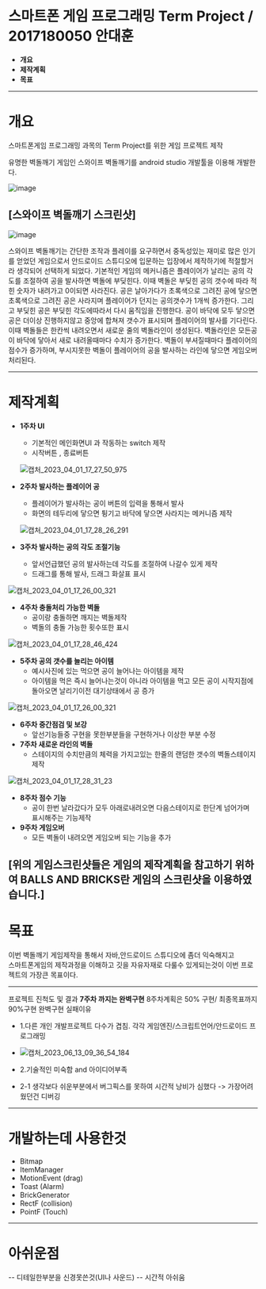 # 스마트폰 게임 프로그래밍 Term Project / 2017180050 안대훈

- **개요**
- **제작계획**
- **목표**

-----------------------
# 개요
스마트폰게임 프로그래밍 과목의 Term Project를 위한 게임 프로젝트 제작

유명한 벽돌깨기 게임인 스와이프 벽돌깨기를 android studio 개발툴을 이용해 개발한다.

![image](https://user-images.githubusercontent.com/81137730/229074577-69150773-bc30-469d-a44e-8414bcfcc319.png)

## [스와이프 벽돌깨기 스크린샷]
![image](https://user-images.githubusercontent.com/81137730/229075063-e0d23b7a-28a1-4825-9279-45482a78669c.png)

스와이프 벽돌깨기는 간단한 조작과 플레이를 요구하면서 중독성있는 재미로 많은 인기를 얻었던 게임으로서 안드로이드 스튜디오에 입문하는 입장에서 
제작하기에 적절할거라 생각되어 선택하게 되었다. 기본적인 게임의 메커니즘은 플레이어가 날리는 공의 각도를 조절하여 공을 발사하면 벽돌에 부딪힌다. 이때 벽돌은 부딪힌 공의 갯수에 따라 적힌 숫자가 내려가고 0이되면 사라진다. 공은 날아가다가 초록색으로 그려진 공에 닿으면 초록색으로 그려진 공은 사라지며 플레이어가 던지는 공의갯수가 1개씩 증가한다. 그리고 부딪힌 공은 부딪힌 각도에따라서 다시 움직임을 진행한다. 공이 바닥에 모두 닿으면 공은 더이상 진행하지않고 중앙에 합쳐져 갯수가 표시되며 플레이어의 발사를 기다린다. 이때 벽돌들은 한칸씩 내려오면서 새로운 줄의 벽돌라인이 생성된다. 벽돌라인은 모든공이 바닥에 닿아서 새로 내려올때마다 수치가 증가한다. 벽돌이 부셔질때마다 플레이어의 점수가 증가하며, 부시지못한 벽돌이 플레이어의 공을 발사하는 라인에 닿으면 게임오버 처리된다. 

---------------------
# 제작계획
+ **1주차 UI**
  + 기본적인 메인화면UI 과 작동하는 switch 제작
  + 시작버튼 , 종료버튼
  
  ![캡처_2023_04_01_17_27_50_975](https://user-images.githubusercontent.com/81137730/229275241-4fb9ba30-85c7-461e-9882-14a5500d2c24.png)

+ **2주차 발사하는 플레이어 공**
  + 플레이어가 발사하는 공이 버튼의 입력을 통해서 발사
  + 화면의 테두리에 닿으면 튕기고 바닥에 닿으면 사라지는 메커니즘 제작
  
  ![캡처_2023_04_01_17_28_26_291](https://user-images.githubusercontent.com/81137730/229275261-6e41a3f2-b2e9-48dd-a6e7-0ae70af6ea42.png)

+ **3주차 발사하는 공의 각도 조절기능** 
  + 앞서언급했던 공의 발사하는데 각도를 조절하여 나갈수 있게 제작
  + 드래그를 통해 발사, 드래그 화살표 표시

![캡처_2023_04_01_17_26_00_321](https://user-images.githubusercontent.com/81137730/229275285-0ee6cfb8-cbf1-463c-bbdb-d85bbc6931d5.png)


+ **4주차 충돌처리 가능한 벽돌**
  + 공이랑 충돌하면 깨지는 벽돌제작
  + 벽돌의 충돌 가능한 횟수또한 표시

![캡처_2023_04_01_17_28_46_424](https://user-images.githubusercontent.com/81137730/229275298-b157522c-dbc2-4585-aff5-a82523ace785.png)


+ **5주차 공의 갯수를 늘리는 아이템**
  + 예시사진에 있는 먹으면 공이 늘어나는 아이템을 제작
  + 아이템을 먹은 즉시 늘어나는것이 아니라 아이템을 먹고 모든 공이 시작지점에 돌아오면 날리기이전 대기상태에서 공 증가

![캡처_2023_04_01_17_26_00_321](https://user-images.githubusercontent.com/81137730/229275380-edeeb87e-844c-489a-bd39-63388dfbe192.png)


+ **6주차 중간점검 및 보강**
  + 앞선기능들중 구현을 못한부분들을 구현하거나 이상한 부분 수정
+ **7주차 새로운 라인의 벽돌** 
  + 스테이지의 수치만큼의 체력을 가지고있는 한줄의 랜덤한 갯수의 벽돌스테이지 제작
 
![캡처_2023_04_01_17_28_31_23](https://user-images.githubusercontent.com/81137730/229275479-7b4e959e-3a97-4928-973f-3c9b6570eba1.png)


+ **8주차 점수 기능**
  + 공이 한번 날라갔다가 모두 아래로내려오면 다음스테이지로 한단계 넘어가며 표시해주는 기능제작
+ **9주차 게임오버**
  + 모든 벽돌이 내려오면 게임오버 되는 기능을 추가

[위의 게임스크린샷들은 게임의 제작계획을 참고하기 위하여 BALLS AND BRICKS란 게임의 스크린샷을 이용하였습니다.]
----------------------
# 목표
이번 벽돌깨기 게임제작을 통해서 자바,안드로이드 스튜디오에 좀더 익숙해지고  
스마트폰게임의 제작과정을 이해하고 깃을 자유자재로 다룰수 있게되는것이 이번 프로젝트의 가장큰 목표이다.



---------------------
프로젝트 진척도 및 결과
**7주차 까지는 완벽구현**
8주차계획은 50% 구현/ 최종목표까지 90%구현
완벽구현 실패이유
+ 1.다른 개인 개발프로젝트 다수가 겹침. 각각 게임엔진/스크립트언어/안드로이드 프로그래밍 
+ ![캡처_2023_06_13_09_36_54_184](https://github.com/dkseogns88/AndroidProject/assets/81137730/f5a0334b-725e-4b04-91f0-4a761fa13442)

+ 2.기술적인 미숙함 and 아이디어부족
+ 2-1 생각보다 쉬운부분에서 버그픽스를 못하여 시간적 낭비가 심했다 -> 가장어려웠던건 디버깅
--------------------
# 개발하는데 사용한것
+ Bitmap
+ ItemManager 
+ MotionEvent (drag)
+ Toast (Alarm)
+ BrickGenerator  
+ RectF (collision) 
+ PointF (Touch)
-------------------
# 아쉬운점
-- 디테일한부분을 신경못쓴것(UI나 사운드)
-- 시간적 아쉬움 


